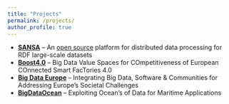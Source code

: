 ```yaml
---
title: "Projects"
permalink: /projects/
author_profile: true
---
```


* **[SANSA](http://sansa-stack.net/)** – An [open source](https://github.com/SANSA-Stack) platform for distributed data processing for RDF large-scale datasets
* **[Boost4.0](http://boost40.eu/)** – Big Data Value Spaces for COmpetitiveness of European COnnected Smart FacTories 4.0
* **[Big Data Europe](https://www.big-data-europe.eu/)** – Integrating Big Data, Software & Communities for Addressing Europe’s Societal Challenges
* **[BigDataOcean](http://www.bigdataocean.eu/)** – Exploiting Ocean’s of Data for Maritime Applications